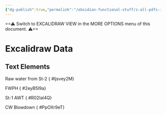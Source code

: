 ```yaml
---
{"dg-publish":true,"permalink":"/obsidian-functional-stuff/z-all-pdfs-images-and-small-excalidraws/fwph-drawing/","tags":["excalidraw"],"noteIcon":""}
---
```


==⚠  Switch to EXCALIDRAW VIEW in the MORE OPTIONS menu of this document. ⚠==


# Excalidraw Data
## Text Elements
Raw water from St-2
{ #ljsvey2M}


FWPH
{ #2eyB5I9a}


St-1 AWT
{ #R02Ial4Q}


CW Blowdown
{ #PpOXr9eT}



